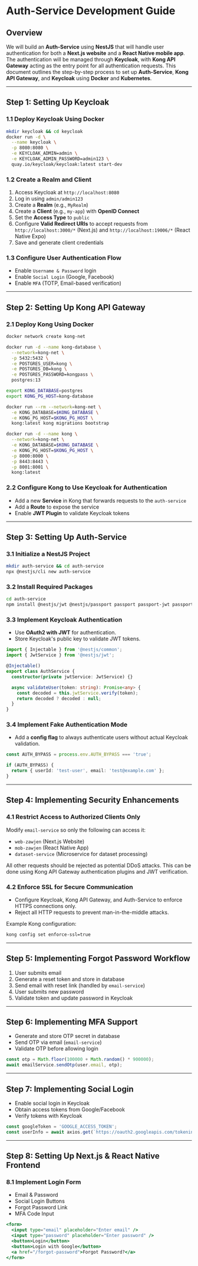 # Auth-Service Development Guide

## Overview
We will build an **Auth-Service** using **NestJS** that will handle user authentication for both a **Next.js website** and a **React Native mobile app**. The authentication will be managed through **Keycloak**, with **Kong API Gateway** acting as the entry point for all authentication requests. This document outlines the step-by-step process to set up **Auth-Service**, **Kong API Gateway**, and **Keycloak** using **Docker** and **Kubernetes**.

---

## Step 1: Setting Up Keycloak

### 1.1 Deploy Keycloak Using Docker
```sh
mkdir keycloak && cd keycloak
docker run -d \
  --name keycloak \
  -p 8080:8080 \
  -e KEYCLOAK_ADMIN=admin \
  -e KEYCLOAK_ADMIN_PASSWORD=admin123 \
  quay.io/keycloak/keycloak:latest start-dev
```

### 1.2 Create a Realm and Client
1. Access Keycloak at `http://localhost:8080`
2. Log in using `admin/admin123`
3. Create a **Realm** (e.g., `MyRealm`)
4. Create a **Client** (e.g., `my-app`) with **OpenID Connect**
5. Set the **Access Type** to `public`
6. Configure **Valid Redirect URIs** to accept requests from `http://localhost:3000/*` (Next.js) and `http://localhost:19006/*` (React Native Expo)
7. Save and generate client credentials

### 1.3 Configure User Authentication Flow
- Enable `Username & Password` login
- Enable `Social Login` (Google, Facebook)
- Enable `MFA` (TOTP, Email-based verification)

---

## Step 2: Setting Up Kong API Gateway

### 2.1 Deploy Kong Using Docker
```sh
docker network create kong-net

docker run -d --name kong-database \
  --network=kong-net \
  -p 5432:5432 \
  -e POSTGRES_USER=kong \
  -e POSTGRES_DB=kong \
  -e POSTGRES_PASSWORD=kongpass \
  postgres:13

export KONG_DATABASE=postgres
export KONG_PG_HOST=kong-database

docker run --rm --network=kong-net \
  -e KONG_DATABASE=$KONG_DATABASE \
  -e KONG_PG_HOST=$KONG_PG_HOST \
  kong:latest kong migrations bootstrap

docker run -d --name kong \
  --network=kong-net \
  -e KONG_DATABASE=$KONG_DATABASE \
  -e KONG_PG_HOST=$KONG_PG_HOST \
  -p 8000:8000 \
  -p 8443:8443 \
  -p 8001:8001 \
  kong:latest
```

### 2.2 Configure Kong to Use Keycloak for Authentication
- Add a new **Service** in Kong that forwards requests to the `auth-service`
- Add a **Route** to expose the service
- Enable **JWT Plugin** to validate Keycloak tokens

---

## Step 3: Setting Up Auth-Service

### 3.1 Initialize a NestJS Project
```sh
mkdir auth-service && cd auth-service
npx @nestjs/cli new auth-service
```

### 3.2 Install Required Packages
```sh
cd auth-service
npm install @nestjs/jwt @nestjs/passport passport passport-jwt passport-local axios bcryptjs dotenv
```

### 3.3 Implement Keycloak Authentication
- Use **OAuth2 with JWT** for authentication.
- Store Keycloak's public key to validate JWT tokens.

```typescript
import { Injectable } from '@nestjs/common';
import { JwtService } from '@nestjs/jwt';

@Injectable()
export class AuthService {
  constructor(private jwtService: JwtService) {}

  async validateUser(token: string): Promise<any> {
    const decoded = this.jwtService.verify(token);
    return decoded ? decoded : null;
  }
}
```

### 3.4 Implement Fake Authentication Mode
- Add a **config flag** to always authenticate users without actual Keycloak validation.

```typescript
const AUTH_BYPASS = process.env.AUTH_BYPASS === 'true';

if (AUTH_BYPASS) {
  return { userId: 'test-user', email: 'test@example.com' };
}
```

---

## Step 4: Implementing Security Enhancements

### 4.1 Restrict Access to Authorized Clients Only
Modify `email-service` so only the following can access it:
- `web-zawjen` (Next.js Website)
- `mob-zawjen` (React Native App)
- `dataset-service` (Microservice for dataset processing)

All other requests should be rejected as potential DDoS attacks. This can be done using Kong API Gateway authentication plugins and JWT verification.

### 4.2 Enforce SSL for Secure Communication
- Configure Keycloak, Kong API Gateway, and Auth-Service to enforce HTTPS connections only.
- Reject all HTTP requests to prevent man-in-the-middle attacks.

Example Kong configuration:
```sh
kong config set enforce-ssl=true
```

---

## Step 5: Implementing Forgot Password Workflow
1. User submits email
2. Generate a reset token and store in database
3. Send email with reset link (handled by `email-service`)
4. User submits new password
5. Validate token and update password in Keycloak

---

## Step 6: Implementing MFA Support
- Generate and store OTP secret in database
- Send OTP via email (`email-service`)
- Validate OTP before allowing login

```typescript
const otp = Math.floor(100000 + Math.random() * 900000);
await emailService.sendOtp(user.email, otp);
```

---

## Step 7: Implementing Social Login
- Enable social login in Keycloak
- Obtain access tokens from Google/Facebook
- Verify tokens with Keycloak

```typescript
const googleToken = 'GOOGLE_ACCESS_TOKEN';
const userInfo = await axios.get(`https://oauth2.googleapis.com/tokeninfo?id_token=${googleToken}`);
```

---

## Step 8: Setting Up Next.js & React Native Frontend

### 8.1 Implement Login Form
- Email & Password
- Social Login Buttons
- Forgot Password Link
- MFA Code Input

```jsx
<form>
  <input type="email" placeholder="Enter email" />
  <input type="password" placeholder="Enter password" />
  <button>Login</button>
  <button>Login with Google</button>
  <a href="/forgot-password">Forgot Password?</a>
</form>
```
